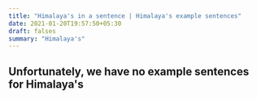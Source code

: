 ```yaml
---
title: "Himalaya's in a sentence | Himalaya's example sentences"
date: 2021-01-20T19:57:50+05:30
draft: falses
summary: "Himalaya's"
---
```

## Unfortunately, we have no example sentences for Himalaya's                 
